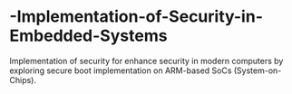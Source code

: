 # -Implementation-of-Security-in-Embedded-Systems
Implementation of security for enhance security in modern computers by exploring secure boot implementation on ARM-based SoCs (System-on-Chips).
